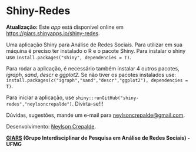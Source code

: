 # Shiny-Redes

**Atualização:** Este *app* está disponível online em https://giars.shinyapps.io/shiny-redes.

Uma aplicação Shiny para Análise de Redes Sociais. Para utilizar em sua máquina é preciso ter instalado o R e o pacote Shiny.
Para instalar o shiny use `install.packages("shiny", dependencies = T)`.

Para rodar a aplicação, é necessário também instalar 4 outros pacotes, *igraph*, *sand*, *descr* e *ggplot2*. Se não tiver os pacotes instalados use: `install.packages(c("igraph","sand","descr","ggplot2"), dependencies = T)`.

Para iniciar a aplicação, use `shiny::runGitHub("shiny-redes","neylsoncrepalde")`. Divirta-se!!!

Dúvidas, sugestões, mande um e-mail para neylsoncrepalde@gmail.com.

Desenvolvimento: [Neylson Crepalde](https://www.facebook.com/neylson.crepalde).

**[GIARS](http://www.giars.ufmg.br) (Grupo Interdisciplinar de Pesquisa em Análise de Redes Sociais) - UFMG**

